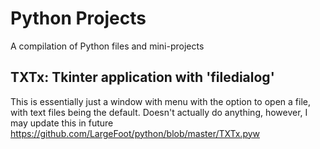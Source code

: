 # Python Projects
A compilation of Python files and mini-projects

## TXTx: Tkinter application with 'filedialog'
This is essentially just a window with menu with the option to open a file, with text files being the default. Doesn't actually do anything, however, I may update this in future
https://github.com/LargeFoot/python/blob/master/TXTx.pyw
